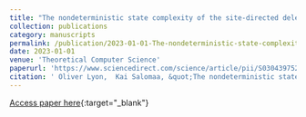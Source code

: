 ```yaml
---
title: "The nondeterministic state complexity of the site-directed deletion language operation"
collection: publications
category: manuscripts
permalink: /publication/2023-01-01-The-nondeterministic-state-complexity-of-the-site-directed-deletion-language-operation
date: 2023-01-01
venue: 'Theoretical Computer Science'
paperurl: 'https://www.sciencedirect.com/science/article/pii/S0304397523003122'
citation: ' Oliver Lyon,  Kai Salomaa, &quot;The nondeterministic state complexity of the site-directed deletion language operation.&quot; Theoretical Computer Science, 2023.'
---
```

[Access paper here](https://www.sciencedirect.com/science/article/pii/S0304397523003122){:target="_blank"}

